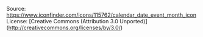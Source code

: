 Source: https://www.iconfinder.com/icons/115762/calendar_date_event_month_icon
License: [Creative Commons (Attribution 3.0 Unported)] (http://creativecommons.org/licenses/by/3.0/)

